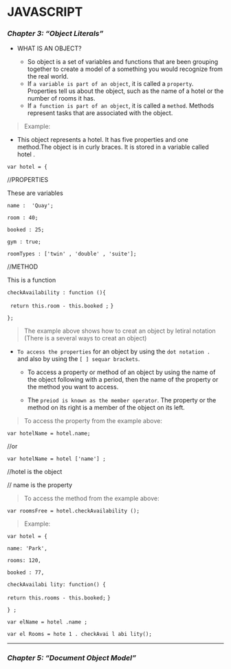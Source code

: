 # **JAVASCRIPT**

### ***Chapter 3: “Object Literals”***

- WHAT IS AN OBJECT? 

  - So object is a set of variables and functions that are been grouping together to create a model of a something you would recognize from the real world. 
  - If `a variable is part of an object`, it is called a `property`. Properties tell us about the object, such as the name of a hotel or the number of rooms it has.
  - If `a function is part of an object`, it is called a `method`. Methods represent tasks that are associated with the object. 

>Example:
- This object represents a hotel. It has five properties and one method.The object is in curly braces. It is stored in a variable called hotel .

`var hotel = {`

//PROPERTIES

 These are variables

`name :  'Quay';`

`room : 40;`

`booked : 25; `

`gym : true;`

`roomTypes : ['twin' , 'double' , 'suite'];`

//METHOD

This is a function 

`checkAvailability : function (){`

 ` return this.room - this.booked ;` 
  `}`

`};`

>The example above shows how to creat an object by letiral notation (There is a several ways to creat an object)

- `To access the properties` for an object by using the `dot notation . ` and also by using the `[ ] sequar brackets`.

  - To access a property or method of an object by using the name of the object following with a period, then the name of the property or the method you want to access.

  - The `preiod is known as the member operator`. The property or the method on its right is a member of the object on its left. 

>To access the property from the example above:

`var hotelName = hotel.name;`

//or

`var hotelName = hotel ['name'] ;`

//hotel is the object

// name is the property


>To access the method from the example above:

`var roomsFree = hotel.checkAvailability ();`

>Example:

`var hotel = {`

`name: 'Park',`

`rooms: 120,`

`booked : 77,`

`checkAvailabi lity: function() {`

`return this.rooms - this.booked;`
`}`

`} ;` 

`var elName = hotel .name ;` 

`var el Rooms = hote 1 . checkAvai l abi lity();` 

-------------------------------------------------------

### ***Chapter 5: “Document Object Model”***







 